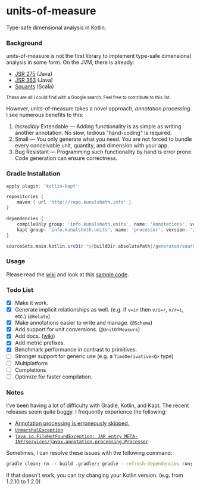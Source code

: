 # units-of-measure
Type-safe dimensional analysis in Kotlin.

### Background
units-of-measure is not the first library to implement type-safe dimensional analysis in some form.
On the JVM, there is already:
- [JSR 275](https://jcp.org/en/jsr/detail?id=275) (Java)
- [JSR 363](https://jcp.org/en/jsr/detail?id=363) (Java)
- [Squants](http://www.squants.com) (Scala)

<sup>These are all I could find with a Google search. Feel free to contribute to this list.</sup>

However, units-of-measure takes a novel approach, _annotation processing_. I see numerous benefits to this:
1) _Incredibly_ Extendable — Adding functionality is as simple as writing another annotation. No slow, tedious "hand-coding" is required.
2) Small — You only generate what you need. You are not forced to bundle every conceivable unit, quantity, and dimension with your app.
3) Bug Resistant — Programming such functionality by hand is error prone. Code generation can ensure correctness.

### Gradle Installation
```groovy
apply plugin: 'kotlin-kapt'

repositories {
    maven { url 'http://repo.kunalsheth.info' }
}

dependencies {
    compileOnly group: 'info.kunalsheth.units', name: 'annotations', version: '2.6.0'
    kapt group: 'info.kunalsheth.units', name: 'processor', version: '2.6.0'
}

sourceSets.main.kotlin.srcDir "${buildDir.absolutePath}/generated/source/kaptKotlin/main"
```

### Usage
Please read the [wiki](http://kunalsheth.info/units-of-measure/wiki) and look at this [sample code](http://kunalsheth.info/units-of-measure/tree/master/samples).

### Todo List
- [x] Make it work.
- [x] Generate implicit relationships as well. (e.g. if `v=ir` then `v/i=r`, `v/r=i`, etc.) (`@Relate`) 
- [x] Make annotations easier to write and manage. (`@Schema`)
- [x] Add support for unit conversions. (`@UnitOfMeasure`)
- [x] Add docs. ([wiki](http://kunalsheth.info/units-of-measure/wiki))
- [x] Add metric prefixes.
- [x] Benchmark performance in contrast to primitives.
- [ ] Stronger support for generic use (e.g. a `TimeDerivative<Q>` type)
- [ ] Multiplatform
- [ ] Completions
- [ ] Optimize for faster compilation.

### Notes
I've been having a lot of difficulty with Gradle, Kotlin, and Kapt. The recent releases seem quite buggy. I frequently experience the following:
- [Annotation processing is erroneously skipped.](https://www.youtube.com/watch?v=Xi20kyLAWv4 )
- [`UnmarshalException`](https://youtrack.jetbrains.com/issue/KT-18016)
- [`java.io.FileNotFoundException: JAR entry META-INF/services/javax.annotation.processing.Processor`](https://www.youtube.com/watch?v=Xi20kyLAWv4)

Sometimes, I can resolve these issues with the following command:
```bash
gradle clean; rm -r build .gradle/; gradle --refresh-dependencies run;
```
If that doesn't work, you can try changing your Kotlin version. (e.g. from 1.2.10 to 1.2.0)